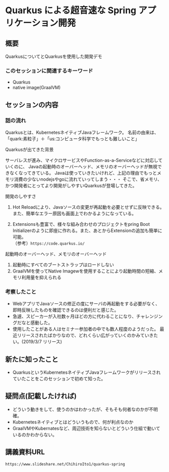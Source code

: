# Quarkus による超音速な Spring アプリケーション開発

## 概要

QuarkusについてとQuarkusを使用した開発デモ

### このセッションに関連するキーワード

* Quarkus
* native image(GraalVM)

## セッションの内容

### 話の流れ

Quarkusとは、KubernetesネイティブJavaフレームワーク。
名前の由来は、「quark:素粒子」＋「us:コンピュータ科学でもっとも難しいこと」

Quarkusが出てきた背景  

サーバレスが進み、マイクロサービスやFunction-as-a-Serviceなどに対応していくのに、
Javaの起動時のオーバーヘッド、メモリのオーバーヘッドが無視できなくなってきている。
Javaは使っていきたいけれど、上記の理由でもっとメモリ消費の少ないnodejsやgoに流れていってしまう・・・
そこで、省メモリ、かつ開発者にとってより開発がしやすいQuarkusが登場してきた。

開発のしやすさ

1. Hot Reloadにより、Javaソースの変更が再起動を必要とせずに反映できる。また、簡単なエラー原因も画面上でわかるようになっている。

2. Extensionsも豊富で、様々な組み合わせのプロジェクトをpring Boot Initializerのように即座に作れる。また、あとからExtensionの追加も簡単に可能。  
（参考）`https://code.quarkus.io/`

起動時のオーバーヘッド、メモリのオーバーヘッド

1. 起動時にすべてのブートストラップはロードしない
2. GraalVMを使ってNative Imagewを使用することにより起動時間の短縮、メモリ利用量を抑えられる

### 考察したこと

* WebアプリでJavaソースの修正の度にサーバの再起動をする必要がなく、即時反映したものを確認できるのは便利だと感じた。
* 急遽、スピーカーが入社数ヶ月ほどの方に代わることになり、チャレンジングだなと感動した。
* 使用したことがある人はセミナー参加者の中でも数人程度のようだった。
最近リリースされたばかりなので、どれくらい広がっていくのかみていきたい。(2019/3/7 リリース)

## 新たに知ったこと

* QuarkusというKubernetesネイティブJavaフレームワークがリリースされていたことをこのセッションで初めて知った。

## 疑問点(記載したければ)

* どういう動きをして、使うのかはわかったが、そもそも何者なのかが不明確。
* Kubernetesネイティブとはどういうもので、何が利点なのか
* GraalVMやKubernatesなど、周辺技術を知らないとどういう仕組で動いているのかわからない。

## 講義資料URL

`https://www.slideshare.net/ChihiroIto1/quarkus-spring`

